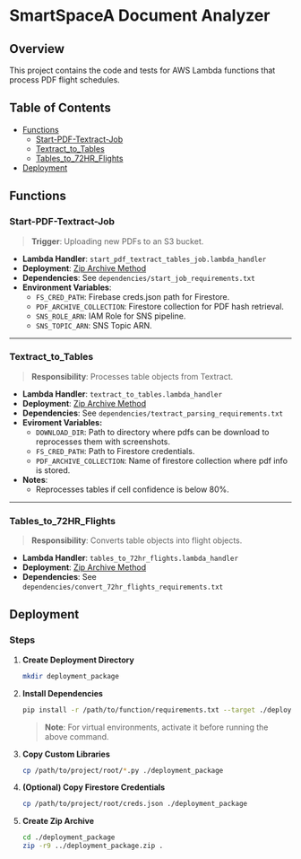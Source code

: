 # SmartSpaceA Document Analyzer

## Overview

This project contains the code and tests for AWS Lambda functions that process PDF flight schedules. 

## Table of Contents

- [Functions](#functions)
  - [Start-PDF-Textract-Job](#start-pdf-textract-job)
  - [Textract_to_Tables](#textract_to_tables)
  - [Tables_to_72HR_Flights](#tables_to_72hr_flights)
- [Deployment](#deployment)

## Functions

### Start-PDF-Textract-Job

> **Trigger**: Uploading new PDFs to an S3 bucket.

- **Lambda Handler**: `start_pdf_textract_tables_job.lambda_handler`
- **Deployment**: [Zip Archive Method](#deployment)
- **Dependencies**: See `dependencies/start_job_requirements.txt`
- **Environment Variables**: 
  - `FS_CRED_PATH`: Firebase creds.json path for Firestore.
  - `PDF_ARCHIVE_COLLECTION`: Firestore collection for PDF hash retrieval.
  - `SNS_ROLE_ARN`: IAM Role for SNS pipeline.
  - `SNS_TOPIC_ARN`: SNS Topic ARN.

---

### Textract_to_Tables

> **Responsibility**: Processes table objects from Textract.

- **Lambda Handler**: `textract_to_tables.lambda_handler`
- **Deployment**: [Zip Archive Method](#deployment)
- **Dependencies**: See `dependencies/textract_parsing_requirements.txt`
- **Eviroment Variables:**
  - `DOWNLOAD_DIR`: Path to directory where pdfs can be download to reprocesses them with screenshots.
  - `FS_CRED_PATH`: Path to Firestore credentials.
  - `PDF_ARCHIVE_COLLECTION`: Name of firestore collection where pdf info is stored.
- **Notes**: 
  - Reprocesses tables if cell confidence is below 80%.

---

### Tables_to_72HR_Flights

> **Responsibility**: Converts table objects into flight objects.

- **Lambda Handler**: `tables_to_72hr_flights.lambda_handler`
- **Deployment**: [Zip Archive Method](#deployment)
- **Dependencies**: See `dependencies/convert_72hr_flights_requirements.txt`

## Deployment

### Steps

1. **Create Deployment Directory**
    ```bash
    mkdir deployment_package
    ```
   
2. **Install Dependencies**
    ```bash
    pip install -r /path/to/function/requirements.txt --target ./deployment_package
    ```
    > **Note**: For virtual environments, activate it before running the above command.
   
3. **Copy Custom Libraries**
    ```bash
    cp /path/to/project/root/*.py ./deployment_package
    ```
   
4. **(Optional) Copy Firestore Credentials**
    ```bash
    cp /path/to/project/root/creds.json ./deployment_package
    ```

5. **Create Zip Archive**
    ```bash
    cd ./deployment_package
    zip -r9 ../deployment_package.zip .
    ```
